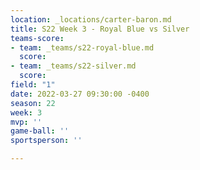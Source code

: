 ```yaml
---
location: _locations/carter-baron.md
title: S22 Week 3 - Royal Blue vs Silver
teams-score:
- team: _teams/s22-royal-blue.md
  score: 
- team: _teams/s22-silver.md
  score: 
field: "1"
date: 2022-03-27 09:30:00 -0400
season: 22
week: 3
mvp: ''
game-ball: ''
sportsperson: ''

---
```

